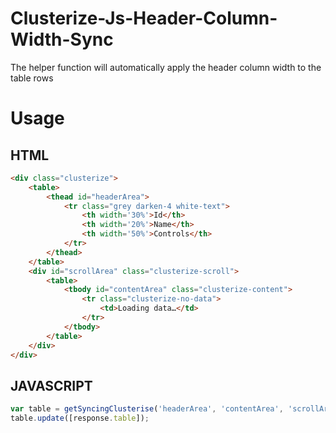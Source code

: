 # Clusterize-Js-Header-Column-Width-Sync
The helper function will automatically apply the header column width to the table rows

# Usage

## HTML
```html
<div class="clusterize">
	<table>
		<thead id="headerArea">
			<tr class="grey darken-4 white-text">
				<th width='30%'>Id</th>
				<th width='20%'>Name</th>
				<th width='50%'>Controls</th>
			</tr>
		</thead>
	</table>
	<div id="scrollArea" class="clusterize-scroll">
		<table>
			<tbody id="contentArea" class="clusterize-content">
				<tr class="clusterize-no-data">
					<td>Loading data…</td>
				</tr>
			</tbody>
		</table>
	</div>
</div>
```

## JAVASCRIPT
```javascript
var table = getSyncingClusterise('headerArea', 'contentArea', 'scrollArea');
table.update([response.table]);
```
